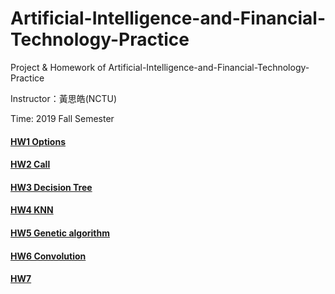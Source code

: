 # Artificial-Intelligence-and-Financial-Technology-Practice

Project & Homework of Artificial-Intelligence-and-Financial-Technology-Practice

Instructor：黃思皓(NCTU)

Time: 2019 Fall Semester

#### [HW1 Options](https://github.com/laynotena/Artificial-Intelligence-and-Financial-Technology-Practice/tree/main/HW1)
#### [HW2 Call](https://github.com/laynotena/Artificial-Intelligence-and-Financial-Technology-Practice/tree/main/HW2) 
#### [HW3 Decision Tree](https://github.com/laynotena/Artificial-Intelligence-and-Financial-Technology-Practice/tree/main/HW3)
#### [HW4 KNN](https://github.com/laynotena/Artificial-Intelligence-and-Financial-Technology-Practice/tree/main/HW4)
#### [HW5 Genetic algorithm](https://github.com/laynotena/Artificial-Intelligence-and-Financial-Technology-Practice/tree/main/HW5)
#### [HW6 Convolution](https://github.com/laynotena/Artificial-Intelligence-and-Financial-Technology-Practice/tree/main/HW6)
#### [HW7](https://github.com/laynotena/Artificial-Intelligence-and-Financial-Technology-Practice/tree/main/HW7)
